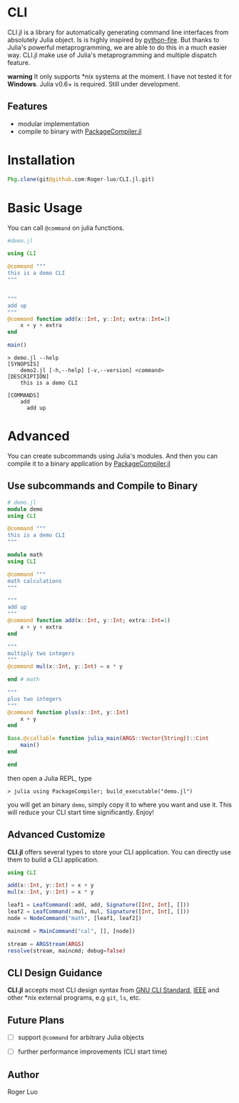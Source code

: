 # CLI

CLI.jl is a library for automatically generating command line interfaces from 
absolutely Julia object. Is is highly inspired by [python-fire](https://github.com/google/python-fire). But thanks to Julia's powerful metaprogramming, we are able to do this in a much easier way. CLI.jl make use of Julia's metaprogramming and multiple dispatch feature.

**warning** It only supports *nix systems at the moment. I have not tested it
for **Windows**. Julia v0.6+ is required. Still under development.

## Features

- modular implementation
- compile to binary with [PackageCompiler.jl](https://github.com/JuliaLang/PackageCompiler.jl)

# Installation

```julia
Pkg.clone(git@github.com:Roger-luo/CLI.jl.git)
```

# Basic Usage

You can call `@command` on julia functions.

```julia
#demo.jl

using CLI

@command """
this is a demo CLI
"""


"""
add up
"""
@command function add(x::Int, y::Int; extra::Int=1)
    x + y + extra
end

main()
```

```shell
> demo.jl --help
[SYNOPSIS]
	demo2.jl [-h,--help] [-v,--version] <command>
[DESCRIPTION]
	this is a demo CLI

[COMMANDS]
	add
	  add up

```

# Advanced

You can create subcommands using Julia's modules. And then you can compile it
to a binary application by [PackageCompiler.jl](https://github.com/JuliaLang/PackageCompiler.jl)

## Use subcommands and Compile to Binary

```julia
# demo.jl
module demo
using CLI

@command """
this is a demo CLI
"""

module math
using CLI

@command """
math calculations
"""

"""
add up
"""
@command function add(x::Int, y::Int; extra::Int=1)
    x + y + extra
end

"""
multiply two integers
"""
@command mul(x::Int, y::Int) = x * y

end # math

"""
plus two integers
"""
@command function plus(x::Int, y::Int)
    x + y    
end

Base.@ccallable function julia_main(ARGS::Vector{String})::Cint
    main()
end

end
```

then open a Julia REPL, type
```julia-repl
> julia using PackageCompiler; build_executable("demo.jl")
```

you will get an binary `demo`, simply copy it to where you want and use it.
This will reduce your CLI start time significantly. Enjoy!

## Advanced Customize

**CLI.jl** offers several types to store your CLI application. You can directly
use them to build a CLI application.

```julia
using CLI

add(x::Int, y::Int) = x + y
mul(x::Int, y::Int) = x * y

leaf1 = LeafCommand(:add, add, Signature([Int, Int], []))
leaf2 = LeafCommand(:mul, mul, Signature([Int, Int], []))
node = NodeCommand("math", [leaf1, leaf2])

maincmd = MainCommand("cal", [], [node])

stream = ARGStream(ARGS)
resolve(stream, maincmd; debug=false)
```

## CLI Design Guidance

**CLI.jl** accepts most CLI design syntax from [GNU CLI Standard](https://www.gnu.org/prep/standards/standards.html#Command_002dLine-Interfaces), [IEEE](http://pubs.opengroup.org/onlinepubs/9699919799/basedefs/V1_chap12.html) and other \*nix external programs, e.g `git`, `ls`, etc.

## Future Plans

- [ ] support `@command` for arbitrary Julia objects
- [ ] further performance improvements (CLI start time)


## Author

Roger Luo